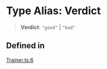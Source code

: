 # Type Alias: Verdict

> **Verdict**: `"good"` \| `"bad"`

## Defined in

[Trainer.ts:6](https://github.com/edspencer/narrator-ai/blob/a6eb3765f534f72fc19b7120983a9fa75cbc1995/packages/narrator-ai/src/Trainer.ts#L6)

